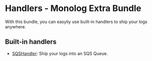 # Handlers - Monolog Extra Bundle

With this bundle, you can easyliy use built-in handlers to ship your logs anywhere.

## Built-in handlers

* [SQSHandler](./sqs_handler.md): Ship your logs into an SQS Queue.